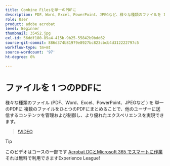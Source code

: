 ```yaml
---
title: Combine Filesを単一のPDFに
description: PDF、Word、Excel、PowerPoint、JPEGなど、様々な種類のファイルを 1 つのPDFに
role: User
product: adobe acrobat
level: Beginner
thumbnail: 35452.jpg
exl-id: 56ddf180-89a4-415b-9b25-55842b9bdd62
source-git-commit: 886d374b81979e8927bc823cbcb4d312222797c5
workflow-type: tm+mt
source-wordcount: '97'
ht-degree: 0%

---
```


# ファイルを 1 つのPDFに

様々な種類のファイル (PDF、Word、Excel、PowerPoint、JPEGなど ) を 単一のPDFに 複数のファイルをひとつのPDFにまとめることで、他のユーザーに送信するコンテンツを管理および制御し、より優れたエクスペリエンスを実現できます。

>[!VIDEO](https://video.tv.adobe.com/v/35452?hidetitle=true)

>[!TIP]
>
>このビデオはコースの一部です [Acrobat DCとMicrosoft 365 でスマートに作業](https://experienceleague.adobe.com/?recommended=Acrobat-U-1-2021.microsoft365) それは無料で利用できますExperience League!
